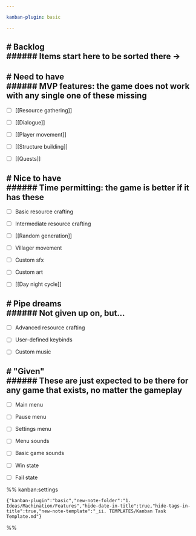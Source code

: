 ```yaml
---

kanban-plugin: basic

---
```


## # Backlog<br>###### Items start here to be sorted there ->



## # Need to have<br>###### MVP features: the game does not work with any single one of these missing

- [ ] [[Resource gathering]]
- [ ] [[Dialogue]]
- [ ] [[Player movement]]
- [ ] [[Structure building]]
- [ ] [[Quests]]


## # Nice to have<br>###### Time permitting: the game is better if it has these

- [ ] Basic resource crafting
- [ ] Intermediate resource crafting
- [ ] [[Random generation]]
- [ ] Villager movement
- [ ] Custom sfx
- [ ] Custom art
- [ ] [[Day night cycle]]


## # Pipe dreams<br>###### Not given up on, but...

- [ ] Advanced resource crafting
- [ ] User-defined keybinds
- [ ] Custom music


## # "Given"<br>###### These are just expected to be there for any game that exists, no matter the gameplay

- [ ] Main menu
- [ ] Pause menu
- [ ] Settings menu
- [ ] Menu sounds
- [ ] Basic game sounds
- [ ] Win state
- [ ] Fail state




%% kanban:settings
```
{"kanban-plugin":"basic","new-note-folder":"1. Ideas/Machination/Features","hide-date-in-title":true,"hide-tags-in-title":true,"new-note-template":"_ii. TEMPLATES/Kanban Task Template.md"}
```
%%